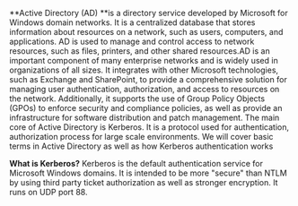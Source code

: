 **Active Directory (AD) **is a directory service developed by Microsoft for Windows domain networks. It is a centralized database that stores information about resources on a network, such as users, computers, and applications. AD is used to manage and control access to network resources, such as files, printers, and other shared resources.AD is an important component of many enterprise networks and is widely used in organizations of all sizes. It integrates with other Microsoft technologies, such as Exchange and SharePoint, to provide a comprehensive solution for managing user authentication, authorization, and access to resources on the network. Additionally, it supports the use of Group Policy Objects (GPOs) to enforce security and compliance policies, as well as provide an infrastructure for software distribution and patch management.
The main core of Active Directory is Kerberos. It is a protocol used for authentication, authorization process for large scale environments. We will cover basic terms in Active Directory as well as how Kerberos authentication works

**What is Kerberos?**
Kerberos is the default authentication service for Microsoft Windows domains. It is intended to be more "secure" than NTLM by using third party ticket authorization as well as stronger encryption. It runs on UDP port 88.
